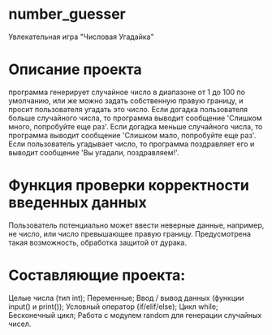 # number_guesser
Увлекательная игра "Числовая Угадайка"

# Описание проекта 
программа генерирует случайное число в диапазоне от 1 до 100 по умолчанию, или же можно задать собственную правую границу, и просит пользователя угадать это число. Если догадка пользователя больше случайного числа, то программа выводит сообщение 'Слишком много, попробуйте еще раз'. Если догадка меньше случайного числа, то программа выводит сообщение 'Слишком мало, попробуйте еще раз'. Если пользователь угадывает число, то программа поздравляет его и выводит сообщение 'Вы угадали, поздравляем!'.

# Функция проверки корректности введенных данных
Пользователь потенциально может ввести неверные данные, например, не число, или число превышающее правую границу. Предусмотрена такая возможность, обработка защитой от дурака.

# Составляющие проекта:

Целые числа (тип int);
Переменные;
Ввод / вывод данных (функции input() и print());
Условный оператор (if/elif/else);
Цикл while;
Бесконечный цикл;
Работа с модулем random для генерации случайных чисел.
